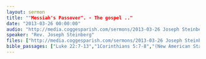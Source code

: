 ```yaml
---
layout: sermon
title: ""Messiah's Passover". - The gospel .."
date: "2013-03-26 00:00:00"
audio: "http://media.coggesparish.com/sermons/2013-03-26 Joseph Steinberg.mp3"
speaker: "Rev. Joseph Steinberg"
files: ["http://media.coggesparish.com/sermons/2013-03-26 Joseph Steinberg.pdf","http://www.cms-uk.org"]
bible_passages: ["Luke 22:7-13","1Corinthians 5:7-8","(New American Standard Bible (NASB))"]
---
```

